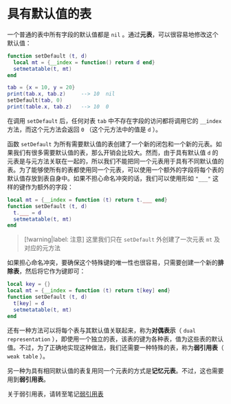# 具有默认值的表

一个普通的表中所有字段的默认值都是 `nil` 。通过**元表**，可以很容易地修改这个默认值：

```lua
function setDefault (t, d)
  local mt = {__index = function() return d end}
  setmetatable(t, mt)
end

tab = {x = 10, y = 20}
print(tab.x, tab.z)     --> 10  nil
setDefault(tab, 0)      
print(table.x, tab.z)   --> 10  0
```

在调用 `setDefault` 后，任何对表 `tab` 中不存在字段的访问都将调用它的 `__index` 方法，而这个元方法会返回 `0` （这个元方法中的值是 `d` ）。

函数 `setDefault` 为所有需要默认值的表创建了一个新的闭包和一个新的元表。如果我们有很多需要默认值的表，那么开销会比较大。然而，由于具有默认值 `d` 的元表是与元方法关联在一起的，所以我们不能把同一个元表用于具有不同默认值的表。为了能够使所有的表都使用同一个元表，可以使用一个额外的字段将每个表的默认值存放到表自身中。如果不担心命名冲突的话，我们可以使用形如 `"___"` 这样的键作为额外的字段：

```lua
local mt = {__index = function (t) return t.___ end}
function setDefault (t, d)
  t.___ = d
  setmetatable(t, mt)
end
```

> [!warning|label: 注意]
> 这里我们只在 `setDefault` 外创建了一次元表 `mt` 及对应的元方法

如果担心命名冲突，要确保这个特殊键的唯一性也很容易，只需要创建一个新的**排除表**，然后将它作为键即可：

```lua
local key = {}
local mt = {__index = function (t) return t[key] end}
function setDefault (t, d)
  t[key] = d
  setmetatable(t, mt)
end
```

还有一种方法可以将每个表与其默认值关联起来，称为**对偶表示**（ `dual representation` ），即使用一个独立的表，该表的键为各种表，值为这些表的默认值。不过，为了正确地实现这种做法，我们还需要一种特殊的表，称为**弱引用表**（ `weak table` ）。

另一种为具有相同默认值的表复用同一个元表的方式是**记忆元表**。不过，这也需要用到**弱引用表**。

关于弱引用表，请转至笔记[弱引用表](../../垃圾收集/弱引用表.md)
